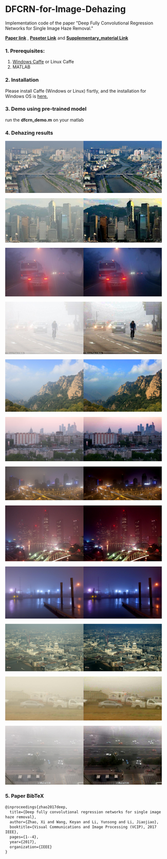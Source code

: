 # DFCRN-for-Image-Dehazing   

Implementation code of the paper "Deep Fully Convolutional Regression Networks for Single Image Haze Removal."

[**Paper link**](http://ieeexplore.ieee.org/document/8305035/)
, [**Poseter Link**](https://1drv.ms/b/s!AsBw8rgL7PtzfmJ0ER48cROAtRo) and [**Supplementary_material Link**](https://1drv.ms/b/s!AsBw8rgL7Ptzfx2fzKtLSkFcR1c)

### 1. Prerequisites:

1. [Windows Caffe](https://github.com/microsoft/caffe) or Linux Caffe
2. MATLAB

### 2. Installation

Please install Caffe (Windows or Linux) fisrtly, and the installation for Windows OS is [here.](https://github.com/microsoft/caffe)  

### 3. Demo using pre-trained model

run the **dfcrn_demo.m** on your matlab

### 4. Dehazing results

![](images/pic4.jpg)

![](images/pic2.jpg)

![](images/night_pic3.jpg)

![](images/pic6.jpg)

![](images/pic5.jpg)

![](images/pic1.jpg)

![](images/night_pic2.jpg)

![](images/night_pic1.jpg)

![](images/night_pic4.jpg)

![](images/pic3.jpg)

![](images/pic8.jpg)

![](images/pic7.jpg)


### 5. Paper BibTeX

    @inproceedings{zhao2017deep,
      title={Deep fully convolutional regression networks for single image haze removal},
      author={Zhao, Xi and Wang, Keyan and Li, Yunsong and Li, Jiaojiao},
      booktitle={Visual Communications and Image Processing (VCIP), 2017 IEEE},
      pages={1--4},
      year={2017},
      organization={IEEE}
    }
